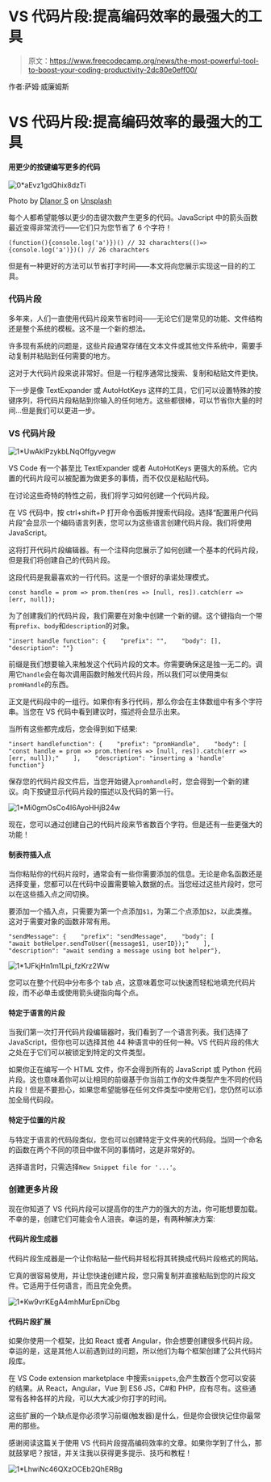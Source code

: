 # VS 代码片段:提高编码效率的最强大的工具

> 原文：<https://www.freecodecamp.org/news/the-most-powerful-tool-to-boost-your-coding-productivity-2dc80e0eff00/>

作者:萨姆·威廉姆斯

# VS 代码片段:提高编码效率的最强大的工具

#### 用更少的按键编写更多的代码

![0*aEvz1gdQhix8dzTi](img/cdfc6671b2a87cec2e8eb7f6698d1a83.png)

Photo by [Dlanor S](https://unsplash.com/@dlanor_s?utm_source=medium&utm_medium=referral) on [Unsplash](https://unsplash.com?utm_source=medium&utm_medium=referral)

每个人都希望能够以更少的击键次数产生更多的代码。JavaScript 中的箭头函数最近变得非常流行——它们只为您节省了 6 个字符！

```
(function(){console.log('a')})() // 32 charachters(()=>{console.log('a')})() // 26 charachters
```

但是有一种更好的方法可以节省打字时间——本文将向您展示实现这一目的的工具。

### 代码片段

多年来，人们一直使用代码片段来节省时间——无论它们是常见的功能、文件结构还是整个系统的模板。这不是一个新的想法。

许多现有系统的问题是，这些片段通常存储在文本文件或其他文件系统中，需要手动复制并粘贴到任何需要的地方。

这对于大代码片段来说非常好。但是一行程序通常比搜索、复制和粘贴文件更快。

下一步是像 TextExpander 或 AutoHotKeys 这样的工具，它们可以设置特殊的按键序列，将代码片段粘贴到你输入的任何地方。这些都很棒，可以节省你大量的时间…但是我们可以更进一步。

### VS 代码片段

![1*UwAkIPzykbLNqOffgyvegw](img/2c760e30a6866bfaf2a129e52c91ef3e.png)

VS Code 有一个甚至比 TextExpander 或者 AutoHotKeys 更强大的系统。它内置的代码片段可以被配置为做更多的事情，而不仅仅是粘贴代码。

在讨论这些奇特的特性之前，我们将学习如何创建一个代码片段。

在 VS 代码中，按 ctrl+shift+P 打开命令面板并搜索代码段。选择“配置用户代码片段”会显示一个编码语言列表，您可以为这些语言创建代码片段。我们将使用 JavaScript。

这将打开代码片段编辑器。有一个注释向您展示了如何创建一个基本的代码片段，但是我们将创建自己的代码片段。

这段代码是我最喜欢的一行代码。这是一个很好的承诺处理模式。

```
const handle = prom => prom.then(res => [null, res]).catch(err => [err, null]);
```

为了创建我们的代码片段，我们需要在对象中创建一个新的键。这个键指向一个带有`prefix`、`body`和`description`的对象。

```
"insert handle function": {    "prefix": "",    "body": [],    "description": ""}
```

前缀是我们想要输入来触发这个代码片段的文本。你需要确保这是独一无二的。调用它`handle`会在每次调用函数时触发代码片段，所以我们可以使用类似`promHandle`的东西。

正文是代码段中的一组行。如果你有多行代码，那么你会在主体数组中有多个字符串。当您在 VS 代码中看到建议时，描述将会显示出来。

当所有这些都完成后，您会得到如下结果:

```
"insert handlefunction": {    "prefix": "promHandle",    "body": [        "const handle = prom => prom.then(res => [null, res]).catch(err => [err, null]);"    ],    "description": "inserting a 'handle' function"}
```

保存您的代码片段文件后，当您开始键入`promhandle`时，您会得到一个新的建议。向下按键显示代码片段的描述以及代码的第一行。

![1*Mi0gmOsCo4I6AyoHHjB24w](img/5a5fb045ef10378ed56082cd0b48d647.png)

现在，您可以通过创建自己的代码片段来节省数百个字符。但是还有一些更强大的功能！

#### 制表符插入点

当你粘贴你的代码片段时，通常会有一些你需要添加的信息。无论是命名函数还是选择变量，您都可以在代码中设置需要输入数据的点。当您经过这些片段时，您可以在这些插入点之间切换。

要添加一个插入点，只需要为第一个点添加`$1`，为第二个点添加`$2`，以此类推。这对于需要对象的函数非常有用。

```
"sendMessage": {    "prefix": "sendMessage",    "body": [        "await botHelper.sendToUser({message$1, userID});"    ],    "description": "await sending a message using bot helper"},
```

![1*1JFkjHn1m1Lpi_fzKrz2Ww](img/30792c6b7473806d98c643cb82fc180b.png)

您可以在整个代码中分布多个 tab 点，这意味着您可以快速而轻松地填充代码片段，而不必单击或使用箭头键指向每个点。

#### 特定于语言的片段

当我们第一次打开代码片段编辑器时，我们看到了一个语言列表。我们选择了 JavaScript，但你也可以选择其他 44 种语言中的任何一种。VS 代码片段的伟大之处在于它们可以被锁定到特定的文件类型。

如果你正在编写一个 HTML 文件，你不会得到所有的 JavaScript 或 Python 代码片段。这也意味着你可以让相同的前缀基于你当前工作的文件类型产生不同的代码片段！但是不要担心，如果您希望能够在任何文件类型中使用它们，您仍然可以添加全局代码段。

#### 特定于位置的片段

与特定于语言的代码段类似，您也可以创建特定于文件夹的代码段。当同一个命名的函数在两个不同的项目中做不同的事情时，这是非常好的。

选择语言时，只需选择`New Snippet file for '...'`。

### 创建更多片段

现在你知道了 VS 代码片段可以提高你的生产力的强大的方法，你可能想要加载。不幸的是，创建它们可能会令人沮丧。幸运的是，有两种解决方案:

#### 代码片段生成器

代码片段生成器是一个让你粘贴一些代码并轻松将其转换成代码片段格式的网站。

它真的很容易使用，并让您快速创建片段，您只需复制并直接粘贴到您的片段文件。它适用于任何语言，而且完全免费。

![1*Kw9vrKEgA4mhMurEpniDbg](img/6397b69ab17d49fe72049190ea127920.png)

#### 代码片段扩展

如果你使用一个框架，比如 React 或者 Angular，你会想要创建很多代码片段。幸运的是，这是其他人以前遇到过的问题，所以他们为每个框架创建了公共代码片段库。

在 VS Code extension marketplace 中搜索`snippets`,会产生数百个您可以安装的结果。从 React，Angular，Vue 到 ES6 JS，C#和 PHP，应有尽有。这些通常有各种各样的片段，可以大大减少你打字的时间。

这些扩展的一个缺点是你必须学习前缀(触发器)是什么，但是你会很快记住你最常用的那些。

感谢阅读这篇关于使用 VS 代码片段提高编码效率的文章。如果你学到了什么，那就鼓掌吧？按钮，并关注我以获得更多提示、技巧和教程！

![1*LhwiNc46QXzOCEb2QhERBg](img/b3ab5e8e2854edd037b2297a497b94b7.png)